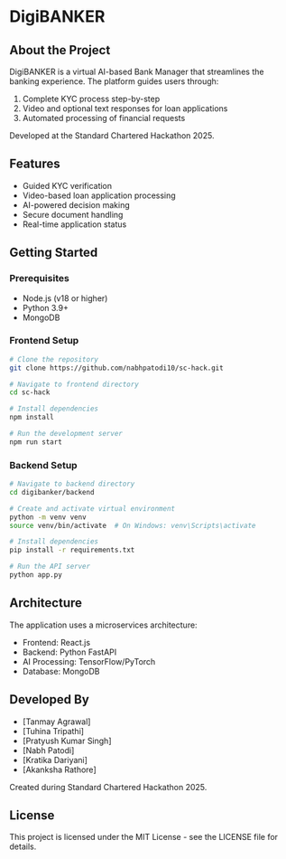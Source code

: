 # DigiBANKER

## About the Project

DigiBANKER is a virtual AI-based Bank Manager that streamlines the banking experience. The platform guides users through:

1. Complete KYC process step-by-step
2. Video and optional text responses for loan applications
3. Automated processing of financial requests

Developed at the Standard Chartered Hackathon 2025.

## Features

- Guided KYC verification
- Video-based loan application processing
- AI-powered decision making
- Secure document handling
- Real-time application status

## Getting Started

### Prerequisites

- Node.js (v18 or higher)
- Python 3.9+
- MongoDB

### Frontend Setup

```bash
# Clone the repository
git clone https://github.com/nabhpatodi10/sc-hack.git

# Navigate to frontend directory
cd sc-hack

# Install dependencies
npm install

# Run the development server
npm run start
```

### Backend Setup

```bash
# Navigate to backend directory
cd digibanker/backend

# Create and activate virtual environment
python -m venv venv
source venv/bin/activate  # On Windows: venv\Scripts\activate

# Install dependencies
pip install -r requirements.txt

# Run the API server
python app.py
```

## Architecture

The application uses a microservices architecture:
- Frontend: React.js
- Backend: Python FastAPI
- AI Processing: TensorFlow/PyTorch
- Database: MongoDB

## Developed By

- [Tanmay Agrawal]
- [Tuhina Tripathi]
- [Pratyush Kumar Singh]
- [Nabh Patodi]
- [Kratika Dariyani]
- [Akanksha Rathore]

Created during Standard Chartered Hackathon 2025.

## License

This project is licensed under the MIT License - see the LICENSE file for details.
